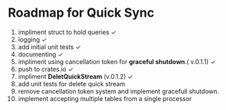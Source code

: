 # Roadmap for Quick Sync 

1. impliment struct to hold queries ✓
2. logging ✓
3. add initial unit tests ✓
4. documenting ✓
5. impliment using cancellation token for **graceful shutdown**.( v.0.1.1) ✓
6. push to crates.io ✓
7. impliment **DeletQuickStream** (v.0.1.2) ✓
8. add unit tests for delete quick stream
9. remove cancellation token system and implement gracefull shutdown.
10. implement accepting multiple tables from a single processor